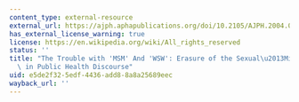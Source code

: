 ```yaml
---
content_type: external-resource
external_url: https://ajph.aphapublications.org/doi/10.2105/AJPH.2004.046714
has_external_license_warning: true
license: https://en.wikipedia.org/wiki/All_rights_reserved
status: ''
title: "The Trouble with 'MSM' And 'WSW': Erasure of the Sexual\u2013Minority Person\
  \ in Public Health Discourse"
uid: e5de2f32-5edf-4436-add8-8a8a25689eec
wayback_url: ''
---
```

